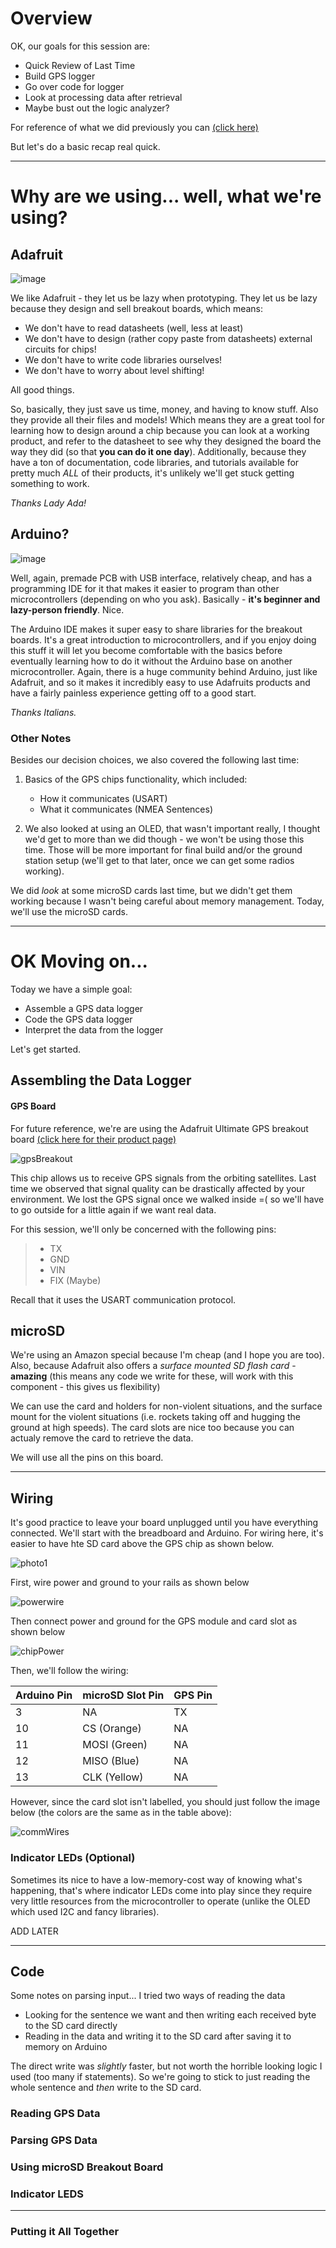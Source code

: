 # Overview

OK, our goals for this session are:

- Quick Review of Last Time
- Build GPS logger
- Go over code for logger
- Look at processing data after retrieval
- Maybe bust out the logic analyzer?


For reference of what we did previously you can [(click here)](https://github.com/1001-Stanovich-Jon/Basic_GPSDemo/blob/main/Outline.md)

But let's do a basic recap real quick.

---

# Why are we using... well, what we're using?

## Adafruit

![image](https://user-images.githubusercontent.com/84261577/222334914-0c9da662-3efd-4f5f-95be-bfeec5337455.png)


We like Adafruit - they let us be lazy when prototyping. They let us be lazy because they design and sell breakout boards, which means:

- We don't have to read datasheets (well, less at least)
- We don't have to design (rather copy paste from datasheets) external circuits for chips!
- We don't have to write code libraries ourselves!
- We don't have to worry about level shifting!

All good things.

So, basically, they just save us time, money, and having to know stuff. Also they provide all their files and models! Which means they are a great tool for learning how to design around a chip because you can look at a working product, and refer to the datasheet to see why they designed the board the way they did (so that **you can do it one day**). Additionally, because they have a ton of documentation, code libraries, and tutorials available for pretty much *ALL* of their products, it's unlikely we'll get stuck getting something to work. 

*Thanks Lady Ada!*

## Arduino?

![image](https://user-images.githubusercontent.com/84261577/222335177-da981c10-1317-4bb8-a26d-83a69026cc59.png)

Well, again, premade PCB with USB interface, relatively cheap, and has a programming IDE for it that makes it easier to program than other microcontrollers (depending on who you ask). Basically - **it's beginner and lazy-person friendly**. Nice.

The Arduino IDE makes it super easy to share libraries for the breakout boards. It's a great introduction to microcontrollers, and if you enjoy doing this stuff it will let you become comfortable with the basics before eventually learning how to do it without the Arduino base on another microcontroller. Again, there is a huge community behind Arduino, just like Adafruit, and so it makes it incredibly easy to use Adafruits products and have a fairly painless experience getting off to a good start.

_Thanks Italians._

### Other Notes

Besides our decision choices, we also covered the following last time:

1. Basics of the GPS chips functionality, which included:
    - How it communicates (USART)
    - What it communicates (NMEA Sentences)

2. We also looked at using an OLED, that wasn't important really, I thought we'd get to more than we did though - we won't be using those this time. Those will be more important for final build and/or the ground station setup (we'll get to that later, once we can get some radios working).

We did *look* at some microSD cards last time, but we didn't get them working because I wasn't being careful about memory management. Today, we'll use the microSD cards.

---

# OK Moving on...

Today we have a simple goal:

- Assemble a GPS data logger
- Code the GPS data logger
- Interpret the data from the logger

Let's get started.

## Assembling the Data Logger

#### GPS Board

For future reference, we're are using the Adafruit Ultimate GPS breakout board [(click here for their product page)](https://www.adafruit.com/product/746)

![gpsBreakout](https://user-images.githubusercontent.com/84261577/221063977-b65a2597-8a97-4116-b8c2-38e17f40589a.png)

This chip allows us to receive GPS signals from the orbiting satellites. Last time we observed that signal quality can be drastically affected by your environment. We lost the GPS signal once we walked inside =( so we'll have to go outside for a little again if we want real data.

For this session, we'll only be concerned with the following pins:

> - TX
> - GND
> - VIN
> - FIX (Maybe)

Recall that it uses the USART communication protocol.

## microSD

We're using an Amazon special because I'm cheap (and I hope you are too). Also, because Adafruit also offers a *surface mounted SD flash card* - **amazing** (this means any code we write for these, will work with this component - this gives us flexibility)

We can use the card and holders for non-violent situations, and the surface mount for the violent situations (i.e. rockets taking off and hugging the ground at high speeds). The card slots are nice too because you can actualy remove the card to retrieve the data.

We will use all the pins on this board.

---

## Wiring

It's good practice to leave your board unplugged until you have everything connected. We'll start with the breadboard and Arduino. For wiring here, it's easier to have hte SD card above the GPS chip as shown below.

![photo1](https://user-images.githubusercontent.com/84261577/221133055-8ffa0d03-0c07-4ccb-9c67-d4a0866d2026.png)

First, wire power and ground to your rails as shown below

![powerwire](https://user-images.githubusercontent.com/84261577/221135365-4165a584-a811-447c-9f13-0014f680ff61.png)


Then connect power and ground for the GPS module and card slot as shown below

![chipPower](https://user-images.githubusercontent.com/84261577/221135392-d2899b30-2628-44c9-85f2-8da488c10415.png)

Then, we'll follow the wiring:

|Arduino Pin | microSD Slot Pin | GPS Pin|
|---|---|---|
|3 | NA | TX|
|10 |CS (Orange) | NA |
|11 |MOSI (Green)| NA |
|12 |MISO (Blue)| NA |
|13 |CLK (Yellow)| NA |

However, since the card slot isn't labelled, you should just follow the image below (the colors are the same as in the table above):

![commWires](https://user-images.githubusercontent.com/84261577/221135404-5d64de64-0f20-4f82-a5ee-53865af0372c.png)

### Indicator LEDs (Optional)

Sometimes its nice to have a low-memory-cost way of knowing what's happening, that's where indicator LEDs come into play since they require very little resources from the microcontroller to operate (unlike the OLED which used I2C and fancy libraries). 

ADD LATER

---

## Code

Some notes on parsing input... I tried two ways of reading the data

- Looking for the sentence we want and then writing each received byte to the SD card directly
- Reading in the data and writing it to the SD card after saving it to memory on Arduino

The direct write was *slightly* faster, but not worth the horrible looking logic I used (too many if statements). So we're going to stick to just reading the whole sentence and *then* write to the SD card.

### Reading GPS Data

### Parsing GPS Data

### Using microSD Breakout Board

### Indicator LEDS

---

### Putting it All Together


